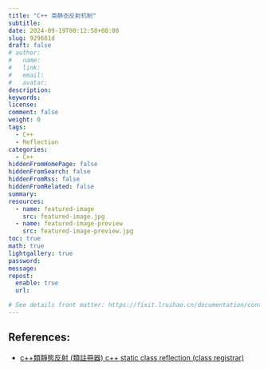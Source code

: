 ```yaml
---
title: "C++ 类静态反射机制"
subtitle:
date: 2024-09-19T00:12:58+08:00
slug: 929681d
draft: false
# author:
#   name:
#   link:
#   email:
#   avatar:
description:
keywords:
license:
comment: false
weight: 0
tags:
  - C++
  - Reflection
categories:
  - C++
hiddenFromHomePage: false
hiddenFromSearch: false
hiddenFromRss: false
hiddenFromRelated: false
summary:
resources:
  - name: featured-image
    src: featured-image.jpg
  - name: featured-image-preview
    src: featured-image-preview.jpg
toc: true
math: true
lightgallery: true
password:
message:
repost:
  enable: true
  url:

# See details front matter: https://fixit.lruihao.cn/documentation/content-management/introduction/#front-matter
---
```


<!--more-->

## References:

- [c++類靜態反射 (類註冊器) c++ static class reflection (class registrar)](https://www.bilibili.com/video/BV12BtYePE2p)
